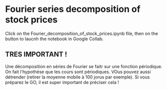 # Fourier series decomposition of stock prices
Click on the Fourier_decomposition_of_stock_prices.ipynb file, then on the button to laucnh the notebook in Google Collab.

## TRES IMPORTANT !
Une décomposition en séries de Fourier se faitr sur une fonction périodique. On fait l'hypothèse que les cours sont périodiques.
VOus pouvez aussi détrender (retirer la moyenne mobile à 100 jorus par exemple).
Si vous préparez le GO, il est super important de préciser cela !
